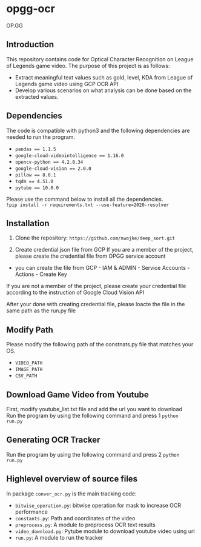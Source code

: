 # opgg-ocr
OP.GG

## Introduction
This repository contains code for Optical Character Recognition on League of Legends game video.
The purpose of this project is as follows:
- Extract meaningful text values such as gold, level, KDA from League of Legends game video using GCP OCR API
- Develop various scenarios on what analysis can be done based on the extracted values.

## Dependencies
The code is compatible with python3 and the following dependencies are needed to run the program.
- `pandas == 1.1.5`
- `google-cloud-videointelligence == 1.16.0`
- `opencv-python == 4.2.0.34`
- `google-cloud-vision == 2.0.0`
- `pillow == 8.0.1`
- `tqdm == 4.51.0`
- `pytube == 10.0.0`

Please use the command below to install all the dependencies.<br>
``` !pip install -r requirements.txt --use-feature=2020-resolver ```

## Installation
1. Clone the repository:
``` https://github.com/nwojke/deep_sort.git ```

2. Create credential.json file from GCP 
If you are a member of the project, please create the credential file from OPGG service account
- you can create the file from GCP - IAM & ADMIN - Service Accounts - Actions - Create Key<br>

If you are not a member of the project, please create your credential file 
according to the instruction of Google Cloud Vision API<br>

After your done with creating credential file, please loacte the file in the same path as the run.py file

## Modify Path
Please modify the following path of the constnats.py file that matches your OS.
- `VIDEO_PATH`
- `IMAGE_PATH`
- `CSV_PATH`

## Download Game Video from Youtube
First, modify youtube_list.txt file and add the url you want to download <br>
Run the program by using the following command and press 1
``` python run.py ```

## Generating OCR Tracker
Run the program by using the following command and press 2
``` python run.py ```

## Highlevel overview of source files
In package `conver_ocr.py` is the main tracking code:
- `bitwise_operation.py`: bitwise operation for mask to increase OCR performance
- `constants.py`: Path and coordinates of the video
- `preprocess.py`: A module to preprocess OCR text results
- `video_download.py`: Pytube module to download youtube video using url
- `run.py`: A module to run the tracker